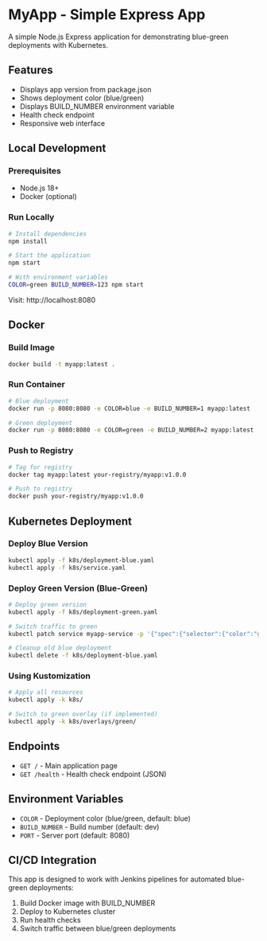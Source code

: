 # MyApp - Simple Express App

A simple Node.js Express application for demonstrating blue-green deployments with Kubernetes.

## Features

- Displays app version from package.json
- Shows deployment color (blue/green)
- Displays BUILD_NUMBER environment variable
- Health check endpoint
- Responsive web interface

## Local Development

### Prerequisites
- Node.js 18+
- Docker (optional)

### Run Locally
```bash
# Install dependencies
npm install

# Start the application
npm start

# With environment variables
COLOR=green BUILD_NUMBER=123 npm start
```

Visit: http://localhost:8080

## Docker

### Build Image
```bash
docker build -t myapp:latest .
```

### Run Container
```bash
# Blue deployment
docker run -p 8080:8080 -e COLOR=blue -e BUILD_NUMBER=1 myapp:latest

# Green deployment  
docker run -p 8080:8080 -e COLOR=green -e BUILD_NUMBER=2 myapp:latest
```

### Push to Registry
```bash
# Tag for registry
docker tag myapp:latest your-registry/myapp:v1.0.0

# Push to registry
docker push your-registry/myapp:v1.0.0
```

## Kubernetes Deployment

### Deploy Blue Version
```bash
kubectl apply -f k8s/deployment-blue.yaml
kubectl apply -f k8s/service.yaml
```

### Deploy Green Version (Blue-Green)
```bash
# Deploy green version
kubectl apply -f k8s/deployment-green.yaml

# Switch traffic to green
kubectl patch service myapp-service -p '{"spec":{"selector":{"color":"green"}}}'

# Cleanup old blue deployment
kubectl delete -f k8s/deployment-blue.yaml
```

### Using Kustomization
```bash
# Apply all resources
kubectl apply -k k8s/

# Switch to green overlay (if implemented)
kubectl apply -k k8s/overlays/green/
```

## Endpoints

- `GET /` - Main application page
- `GET /health` - Health check endpoint (JSON)

## Environment Variables

- `COLOR` - Deployment color (blue/green, default: blue)
- `BUILD_NUMBER` - Build number (default: dev)
- `PORT` - Server port (default: 8080)

## CI/CD Integration

This app is designed to work with Jenkins pipelines for automated blue-green deployments:

1. Build Docker image with BUILD_NUMBER
2. Deploy to Kubernetes cluster
3. Run health checks
4. Switch traffic between blue/green deployments